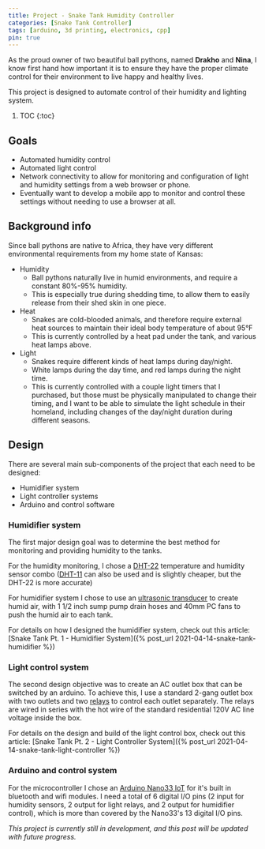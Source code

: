 ```yaml
---
title: Project - Snake Tank Humidity Controller
categories: [Snake Tank Controller]
tags: [arduino, 3d printing, electronics, cpp]
pin: true
---
```

As the proud owner of two beautiful ball pythons, named **Drakho** and **Nina**, I know first hand how important it is to ensure they have the proper climate control for their environment to live happy and healthy lives.

This project is designed to automate control of their humidity and lighting system.

1. TOC
{:toc}

## Goals
- Automated humidity control
- Automated light control
- Network connectivity to allow for monitoring and configuration of light and humidity settings from a web browser or phone.
- Eventually want to develop a mobile app to monitor and control these settings without needing to use a browser at all.

## Background info
Since ball pythons are native to Africa, they have very different environmental requirements from my home state of Kansas:
- Humidity
  - Ball pythons naturally live in humid environments, and require a constant 80%-95% humidity.
  - This is especially true during shedding time, to allow them to easily release from their shed skin in one piece.
- Heat
  - Snakes are cold-blooded animals, and therefore require external heat sources to maintain their ideal body temperature of about 95°F
  - This is currently controlled by a heat pad under the tank, and various heat lamps above.
- Light
  - Snakes require different kinds of heat lamps during day/night.
  - White lamps during the day time, and red lamps during the night time.
  - This is currently controlled with a couple light timers that I purchased, but those must be physically manipulated to change their timing, and I want to be able to simulate the light schedule in their homeland, including changes of the day/night duration during different seasons.

## Design

There are several main sub-components of the project that each need to be designed:
- Humidifier system
- Light controller systems
- Arduino and control software

### Humidifier system
The first major design goal was to determine the best method for monitoring and providing humidity to the tanks.

For the humidity monitoring, I chose a [DHT-22](https://amzn.to/3tBzmjA) temperature and humidity sensor combo ([DHT-11](https://amzn.to/2Pa2zmK) can also be used and is slightly cheaper, but the DHT-22 is more accurate)

For humidifier system I chose to use an [ultrasonic transducer](https://amzn.to/2QNdVO8) to create humid air, with 1 1/2 inch sump pump drain hoses and 40mm PC fans to push the humid air to each tank.

For details on how I designed the humidifier system, check out this article: [Snake Tank Pt. 1 - Humidifier System]({% post_url 2021-04-14-snake-tank-humidifier %})

### Light control system
The second design objective was to create an AC outlet box that can be switched by an arduino. To achieve this, I use a standard 2-gang outlet box with two outlets and two [relays](https://www.amazon.com/gp/product/B00LW15A4W) to control each outlet separately. The relays are wired in series with the hot wire of the standard residential 120V AC line voltage inside the box.

For details on the design and build of the light control box, check out this article: [Snake Tank Pt. 2 - Light Controller System]({% post_url 2021-04-14-snake-tank-light-controller %})

### Arduino and control system
For the microcontroller I chose an [Arduino Nano33 IoT](https://store.arduino.cc/usa/nano-33-iot) for it's built in bluetooth and wifi modules. I need a total of 6 digital I/O pins (2 input for humidity sensors, 2 output for light relays, and 2 output for humidifier control), which is more than covered by the Nano33's 13 digital I/O pins.


*This project is currently still in development, and this post will be updated with future progress.*